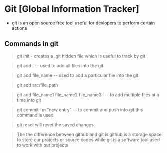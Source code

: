 # Git [Global Information Tracker]

- git is an open source free tool useful for devlopers to perform certain actions

## Commands in git

> git init - creates a .git hidden file which is useful to track by git

> git add . -- used to add all files into the git

> git add file_name -- used to add a particular file into the git

> git add src/file_path

> git add file_name1 file_name2 file_name3 --- to add multiple files at a time into git

> git commit -m "new entry" -- to commit and push into git this command is used

> git reset will reset the saved changes

> The the difference between github and git is github is a storage space to store our projects or source codes while git is a software tool used to work with out projects

